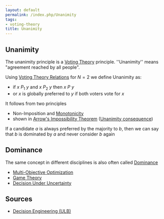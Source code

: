 ```yaml
---
layout: default
permalink: /index.php/Unanimity
tags:
- voting-theory
title: Unanimity
---
```

## Unanimity
The unanimity principle is a [Voting Theory](Voting_Theory) principle. ''Unanimity'' means "agreement reached by all people".

Using [Voting Theory Relations](Voting_Theory_Relations) for $N = 2$ we define Unanimity as:
- if $x \ P_1 \ y$ and $x \ P_2 \ y$ then  $x \ P \ y$
- or $x$ is globally preferred to $y$ if both voters vote for $x$

It follows from two principles
- Non-Imposition and [Monotonicity](Monotonicity)
- shown in [Arrow's Impossibility Theorem](Arrow's_Impossibility_Theorem) ([Unanimity consequence](Arrow's_Impossibility_Theorem#Consequence_1__Unanimity))

If a candidate $a$ is always preferred by the majority to $b$, then we can say that $b$ is dominated by $a$ and never consider $b$ again


## Dominance
The same concept in different disciplines is also often called [Dominance](Dominance)
- [Multi-Objective Optimization](Multi-Objective_Optimization)
- [Game Theory](Game_Theory)
- [Decision Under Uncertainty](Decision_Under_Uncertainty)


## Sources
- [Decision Engineering (ULB)](Decision_Engineering_(ULB))
